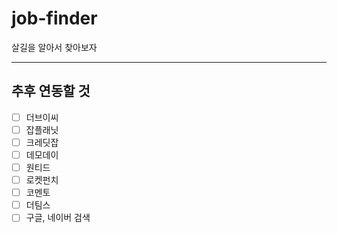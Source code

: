 # job-finder

살길을 알아서 찾아보자

---

## 추후 연동할 것
- [ ] 더브이씨
- [ ] 잡플래닛
- [ ] 크레딧잡
- [ ] 데모데이
- [ ] 원티드
- [ ] 로켓펀치
- [ ] 코멘토
- [ ] 더팀스
- [ ] 구글, 네이버 검색
